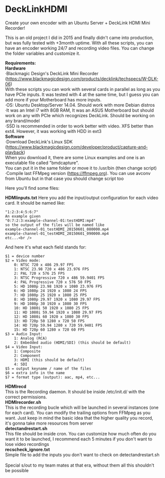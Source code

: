 # DeckLinkHDMI
Create your own encoder with an Ubuntu Server + DeckLink HDMI Mini Recorder!<br />

This is an old project I did in 2015 and finally didn't came into production, but was fully tested with +3month uptime.
With all these scripts, you can have an encoder working 24/7 and recording video files.
You can change the folder variables and customize it.<br />


**Requirements: <br />
Hardware**<br />
·Blackmagic Design's DeckLink Mini Recorder (https://www.blackmagicdesign.com/products/decklink/techspecs/W-DLK-06)<br />
With these scripts you can work with several cards in parallel as long as you have PCIe inputs.
It was tested with 4 at the same time, but I guess you can add more if your Motherboard has more inputs.<br />
·OS: Ubuntu Desktop/Server 14.04. Should work with more Debian distros<br />
·It was an Intel i7 with 8GB RAM, It was an ASUS Motherboard but should work on any with PCIe which recognizes DeckLink. 
Should be working on any brand/model<br />
·SSD is recommended in order to work better with video. XFS better than ext4.
However, it was working with HDD in ext3<br />
**Software**<br />
·Download DeckLink's Linux SDK (https://www.blackmagicdesign.com/developer/product/capture-and-playback)<br />
When you download it, there are some Linux examples and one is an executable file called "bmdcapture".<br />
You can put it in the same folder or move it to /usr/bin (then change script)
·Compile last FFMpeg version (https://ffmpeg.org). You can use avconv from Ubuntu but in that case you should change script too

Here you'll find some files:<br />

**HDMIinputs.txt**
Here you add the input/output configuration for each video card. 
It should be named like:<br />
```
"1:2:3:4:5:6:7"
An example given
"0:7:2:3:example-channel-01:testHDMI:mp4"
so the output of the files will be named like
example-channel-01_testHDMI_20150601_080000.mp4
example-channel-01_testHDMI_20150601_090000.mp4
etc...<br />
```
And here it's what each field stands for:<br />
```
$1 = device number
$2 = Video mode:
    0: NTSC 720 x 486 29.97 FPS
    1: NTSC 23.98 720 x 486 23.976 FPS
    2: PAL 720 x 576 25 FPS
    3: NTSC Progressive 720 x 486 59.9401 FPS
    4: PAL Progressive 720 x 576 50 FPS
    5: HD 1080p 23.98 1920 x 1080 23.976 FPS
    6: HD 1080p 24 1920 x 1080 24 FPS
    7: HD 1080p 25 1920 x 1080 25 FPS
    8: HD 1080p 29.97 1920 x 1080 29.97 FPS
    9: HD 1080p 30 1920 x 1080 30 FPS
    10: HD 1080i 50 1920 x 1080 25 FPS
    11: HD 1080i 59.94 1920 x 1080 29.97 FPS
    12: HD 1080i 60 1920 x 1080 30 FPS
    13: HD 720p 50 1280 x 720 50 FPS
    14: HD 720p 59.94 1280 x 720 59.9401 FPS
    15: HD 720p 60 1280 x 720 60 FPS
$3 = Audio Input:
    1: Analog (RCA)
    2: Embedded audio (HDMI/SDI) (this should be default)
$4 = Video Input:
    1: Composite
    2: Component
    3: HDMI (this should be default)
    4: SDI
$5 = output keyname / name of the files
$6 = extra info in the name
$7 = format type (output): aac, mp4, etc...
```
**HDMIrecd**<br />
This is the Recording daemon. It should be inside /etc/init.d/ with the correct permissions.<br />
**HDMIrecorder.sh** <br />
This is the recording bucle which will be launched in several instances (one for each card).
You can modify the trailing options from FFMpeg as you want.
Just keep in mind the basic idea that the higher quality you record, it's gonna take more resources from server<br />
**detectandrestart.sh**<br />
This file should be inside cron. 
You can customize how much often do you want it to be launched, 
I recommend each 5 minutes if you don't want to lose video recordings<br />
**recscheck_ignore.txt**<br />
Simple file to add the inputs you don't want to check on detectandrestart.sh
<br /><br />
Special s/out to my team mates at that era, without them all this shouldn't be possible
